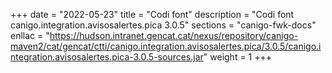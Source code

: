 +++
date        = "2022-05-23"
title       = "Codi font"
description = "Codi font canigo.integration.avisosalertes.pica 3.0.5"
sections    = "canigo-fwk-docs"
enllac		= "https://hudson.intranet.gencat.cat/nexus/repository/canigo-maven2/cat/gencat/ctti/canigo.integration.avisosalertes.pica/3.0.5/canigo.integration.avisosalertes.pica-3.0.5-sources.jar"
weight		= 1
+++
